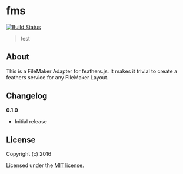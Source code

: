 # fms

[![Build Status](https://travis-ci.org/f/f.png?branch=master)](https://travis-ci.org/f/f)

> test

## About
This is a FileMaker Adapter for feathers.js. It makes it trivial to create a feathers service for any FileMaker Layout.

## Changelog

__0.1.0__

- Initial release

## License

Copyright (c) 2016

Licensed under the [MIT license](LICENSE).
